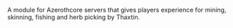 A module for Azerothcore servers that gives players experience for mining, skinning, fishing and herb picking by Thaxtin.
